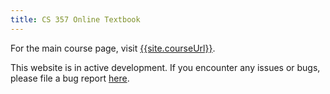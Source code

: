 ```yaml
---
title: CS 357 Online Textbook
---
```

For the main course page, visit [{{site.courseUrl}}]({{site.courseUrl}}).

This website is in active development. If you encounter any issues or bugs, please file a bug report [here]({{site.issuesUrl}}).